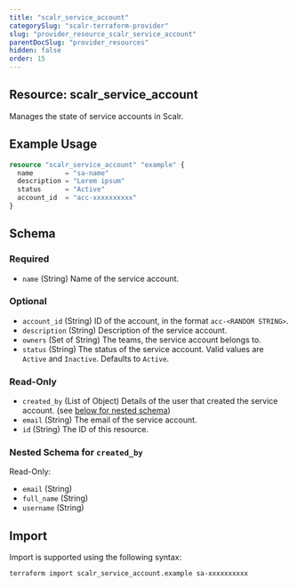 ```yaml
---
title: "scalr_service_account"
categorySlug: "scalr-terraform-provider"
slug: "provider_resource_scalr_service_account"
parentDocSlug: "provider_resources"
hidden: false
order: 15
---
```

## Resource: scalr_service_account

Manages the state of service accounts in Scalr.

## Example Usage

```terraform
resource "scalr_service_account" "example" {
  name        = "sa-name"
  description = "Lorem ipsum"
  status      = "Active"
  account_id  = "acc-xxxxxxxxxx"
}
```

<!-- schema generated by tfplugindocs -->
## Schema

### Required

- `name` (String) Name of the service account.

### Optional

- `account_id` (String) ID of the account, in the format `acc-<RANDOM STRING>`.
- `description` (String) Description of the service account.
- `owners` (Set of String) The teams, the service account belongs to.
- `status` (String) The status of the service account. Valid values are `Active` and `Inactive`. Defaults to `Active`.

### Read-Only

- `created_by` (List of Object) Details of the user that created the service account. (see [below for nested schema](#nestedatt--created_by))
- `email` (String) The email of the service account.
- `id` (String) The ID of this resource.

<a id="nestedatt--created_by"></a>
### Nested Schema for `created_by`

Read-Only:

- `email` (String)
- `full_name` (String)
- `username` (String)

## Import

Import is supported using the following syntax:

```shell
terraform import scalr_service_account.example sa-xxxxxxxxxx
```
